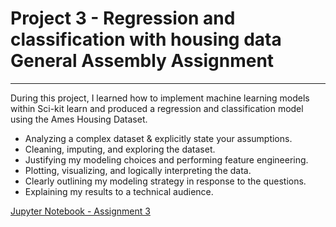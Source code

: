 # Project 3 - Regression and classification with housing data General Assembly Assignment

- - - - 

During this project, I learned how to implement machine learning models within Sci-kit learn and produced a regression and classification model using the Ames Housing Dataset.

* Analyzing  a complex dataset & explicitly state your assumptions.
* Cleaning, imputing, and exploring the dataset.
* Justifying my modeling choices and performing feature engineering.
* Plotting, visualizing, and logically interpreting the data.
* Clearly outlining my modeling strategy in response to the questions.
* Explaining my results to a technical audience.

[Jupyter Notebook - Assignment 3](Project-2-James-Phoenix.ipynb)
